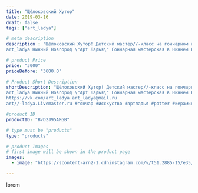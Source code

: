 ```yaml
---
title: "Щёлоковский Хутор"
date: 2019-03-16
draft: false
tags: ["art_ladya"]

# meta description
description : "Щёлоковский Хутор! Детский мастер//-класс на гончарном круге. 
art_ladya Нижний Новгород \"Арт Ладья\" Гончарная мастерская в Нижнем Новгороде. Изготовление кер"

# product Price
price: "3000"
priceBefore: "3600.0"

# Product Short Description
shortDescription: "Щёлоковский Хутор! Детский мастер//-класс на гончарном круге. 
art_ladya Нижний Новгород \"Арт Ладья\" Гончарная мастерская в Нижнем Новгороде. Изготовление керамики и мастер//-классы по обучению. 
https://vk.com/art_ladya art_ladya@mail.ru 
art//-ladya.Livemaster.ru #гончар #исскуство #артладья #potter #керамикадляинтерьера #керамикаручнаяработа #гончарнаямастерская #керамиканазаказ #handmade #посудаизглины #керамика #гончарнаяпосуда #эксклюзивнаякерамика #dishes #decor #ceramicar #nntoday #claygoods #фестиваль #earthenware #ceramic #design #artladya #мастеркласс #щёлоковскийхутор #ceramicart #обучение #гончарныйкруг #clay #авторскаякерамика"

#product ID
productID: "BvD2J95ARGB"

# type must be "products"
type: "products"

# product Images
# first image will be shown in the product page
images:
  - image: "https://scontent-arn2-1.cdninstagram.com/v/t51.2885-15/e35/53662851_408631516579795_1792825007413873950_n.jpg?tp=1&_nc_ht=scontent-arn2-1.cdninstagram.com&_nc_cat=107&_nc_ohc=zR8QhhGwGjgAX8yyzRB&ccb=7-4&oh=596e0f4ea3cdbc291558f4b6d9e36217&oe=6082BE8E&_nc_sid=86f79a&ig_cache_key=MjAwMDY4MDgzODkyNDE0NTAyNQ%3D%3D.2-ccb7-4"

---
```

lorem
